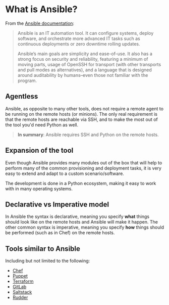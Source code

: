 # What is Ansible?

From the [Ansible documentation](https://docs.ansible.com/ansible/latest/index.html#about-ansible):

> Ansible is an IT automation tool. It can configure systems, deploy software, and orchestrate more advanced IT tasks such as continuous deployments or zero downtime rolling updates.
>
> Ansible’s main goals are simplicity and ease-of-use. It also has a strong focus on security and reliability, featuring a minimum of moving parts, usage of OpenSSH for transport (with other transports and pull modes as alternatives), and a language that is designed around auditability by humans–even those not familiar with the program.

## Agentless

Ansible, as opposite to many other tools, does not require a remote agent to be running on the remote hosts (or minions). The only real requirement is that the remote hosts are reachable via SSH, and to make the most out of the tool you'd need Python as well.

> **In summary**: Ansible requires SSH and Python on the remote hosts.

## Expansion of the tool

Even though Ansible provides many modules out of the box that will help to perform many of the common provisioning and deployment tasks, it is very easy to extend and adapt to a custom scenario/software.

The development is done in a Python ecosystem, making it easy to work with in many operating systems.

## Declarative vs Imperative model 

In Ansible the syntax is declarative, meaning you specify **what** things should look like on the remote hosts and Ansible will make it happen. The other common syntax is imperative, meaning you specify **how** things should be performed (such as in Chef) on the remote hosts.

## Tools similar to Ansible

Including but not limited to the following:

* [Chef](https://www.chef.io/)
* [Puppet](https://puppet.com/)
* [Terraform](https://www.terraform.io/)
* [GitLab](https://about.gitlab.com/)
* [Saltstack](https://www.saltstack.com/)
* [Rudder](https://www.rudder.io/en/)
